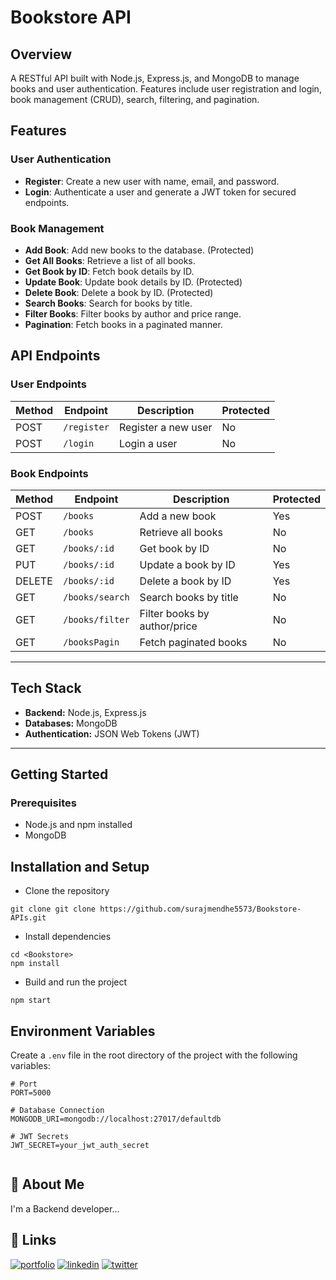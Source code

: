 # Bookstore API

## Overview
A RESTful API built with Node.js, Express.js, and MongoDB to manage books and user authentication. Features include user registration and login, book management (CRUD), search, filtering, and pagination.


## Features

### User Authentication
- **Register**: Create a new user with name, email, and password.
- **Login**: Authenticate a user and generate a JWT token for secured endpoints.

### Book Management
- **Add Book**: Add new books to the database. (Protected)
- **Get All Books**: Retrieve a list of all books.
- **Get Book by ID**: Fetch book details by ID.
- **Update Book**: Update book details by ID. (Protected)
- **Delete Book**: Delete a book by ID. (Protected)
- **Search Books**: Search for books by title.
- **Filter Books**: Filter books by author and price range.
- **Pagination**: Fetch books in a paginated manner.


## API Endpoints

### User Endpoints
| Method | Endpoint       | Description         | Protected |
|--------|----------------|---------------------|-----------|
| POST   | `/register`    | Register a new user | No        |
| POST   | `/login`       | Login a user        | No        |

### Book Endpoints
| Method | Endpoint               | Description                   | Protected |
|--------|-------------------------|-------------------------------|-----------|
| POST   | `/books`               | Add a new book                | Yes       |
| GET    | `/books`               | Retrieve all books            | No        |
| GET    | `/books/:id`           | Get book by ID                | No        |
| PUT    | `/books/:id`           | Update a book by ID           | Yes       |
| DELETE | `/books/:id`           | Delete a book by ID           | Yes       |
| GET    | `/books/search`        | Search books by title         | No        |
| GET    | `/books/filter`        | Filter books by author/price  | No        |
| GET    | `/booksPagin`          | Fetch paginated books         | No        |

---

## Tech Stack

- **Backend:** Node.js, Express.js
- **Databases:** MongoDB
- **Authentication:** JSON Web Tokens (JWT)
---


## Getting Started

### Prerequisites
- Node.js and npm installed
- MongoDB 


## Installation and Setup
- Clone the repository
```
git clone git clone https://github.com/surajmendhe5573/Bookstore-APIs.git

```
- Install dependencies
```
cd <Bookstore>
npm install
```
- Build and run the project
```
npm start
```

## Environment Variables

Create a `.env` file in the root directory of the project with the following variables:

```
# Port
PORT=5000

# Database Connection
MONGODB_URI=mongodb://localhost:27017/defaultdb

# JWT Secrets
JWT_SECRET=your_jwt_auth_secret


```

## 🚀 About Me
I'm a Backend developer...


## 🔗 Links
[![portfolio](https://img.shields.io/badge/my_portfolio-000?style=for-the-badge&logo=ko-fi&logoColor=white)](https://github.com/surajmendhe5573)
[![linkedin](https://img.shields.io/badge/linkedin-0A66C2?style=for-the-badge&logo=linkedin&logoColor=white)](https://www.linkedin.com/in/suraj-mendhe-569879233/?original_referer=https%3A%2F%2Fsearch%2Eyahoo%2Ecom%2F&originalSubdomain=in)
[![twitter](https://img.shields.io/badge/twitter-1DA1F2?style=for-the-badge&logo=twitter&logoColor=white)](https://twitter.com/)
